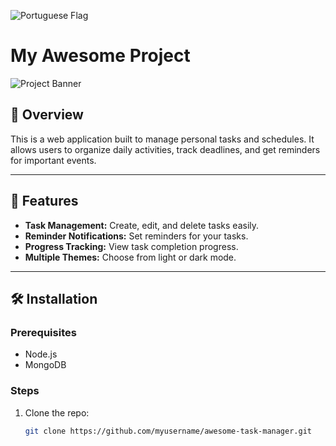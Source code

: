 ![Portuguese Flag](https://upload.wikimedia.org/wikipedia/commons/5/5c/Flag_of_Portugal.svg)


# My Awesome Project

![Project Banner](https://linktoimage.com/banner.png)

## 🚀 Overview

This is a web application built to manage personal tasks and schedules. It allows users to organize daily activities, track deadlines, and get reminders for important events.

---

## 🎯 Features

- **Task Management:** Create, edit, and delete tasks easily.
- **Reminder Notifications:** Set reminders for your tasks.
- **Progress Tracking:** View task completion progress.
- **Multiple Themes:** Choose from light or dark mode.

---

## 🛠️ Installation

### Prerequisites

- Node.js
- MongoDB

### Steps

1. Clone the repo:
   ```bash
   git clone https://github.com/myusername/awesome-task-manager.git
